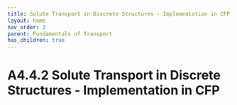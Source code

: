 ```yaml
---
title: Solute Transport in Discrete Structures - Implementation in CFP
layout: home
nav_order: 2
parent: Fundamentals of Transport
has_children: true
---
```


<script
  src="https://cdn.mathjax.org/mathjax/latest/MathJax.js?config=TeX-AMS-MML_HTMLorMML"
  type="text/javascript">
</script>

# A4.4.2 Solute Transport in Discrete Structures - Implementation in CFP


> ## 
>
